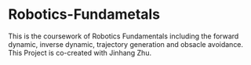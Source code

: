 # Robotics-Fundametals
This is the coursework of Robotics Fundamentals including the forward dynamic, inverse dynamic, trajectory generation and obsacle avoidance. This Project is co-created with Jinhang Zhu.
